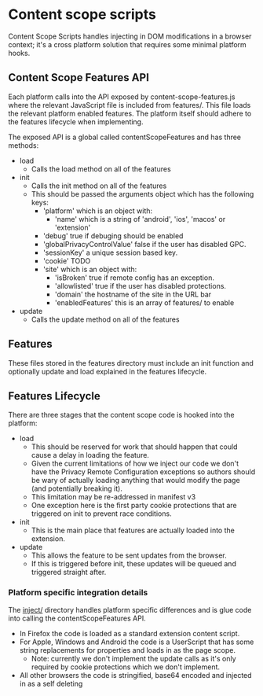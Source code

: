 # Content scope scripts

Content Scope Scripts handles injecting in DOM modifications in a browser context; it's a cross platform solution that requires some minimal platform hooks.

## Content Scope Features API

Each platform calls into the API exposed by content-scope-features.js where the relevant JavaScript file is included from features/. This file loads the relevant platform enabled features. The platform itself should adhere to the features lifecycle when implementing.

The exposed API is a global called contentScopeFeatures and has three methods:
- load
    - Calls the load method on all of the features
- init
    - Calls the init method on all of the features
    - This should be passed the arguments object which has the following keys:
        - 'platform' which is an object with:
            - 'name' which is a string of 'android', 'ios', 'macos' or 'extension'
        - 'debug' true if debuging should be enabled
        - 'globalPrivacyControlValue' false if the user has disabled GPC.
        - 'sessionKey' a unique session based key.
        - 'cookie' TODO
        - 'site' which is an object with:
            - 'isBroken' true if remote config has an exception.
            - 'allowlisted' true if the user has disabled protections.
            - 'domain' the hostname of the site in the URL bar
            - 'enabledFeatures' this is an array of features/ to enable
- update
    - Calls the update method on all of the features

## Features

These files stored in the features directory must include an init function and optionally update and load explained in the features lifecycle.

## Features Lifecycle

There are three stages that the content scope code is hooked into the platform:
- load
    - This should be reserved for work that should happen that could cause a delay in loading the feature.
    - Given the current limitations of how we inject our code we don't have the Privacy Remote Configuration exceptions so authors should be wary of actually loading anything that would modify the page (and potentially breaking it).
    - This limitation may be re-addressed in manifest v3
    - One exception here is the first party cookie protections that are triggered on init to prevent race conditions.
- init
    - This is the main place that features are actually loaded into the extension.
- update
    - This allows the feature to be sent updates from the browser.
    - If this is triggered before init, these updates will be queued and triggered straight after.

### Platform specific integration details

The [inject/](https://github.com/duckduckgo/content-scope-scripts/tree/main/inject) directory handles platform specific differences and is glue code into calling the contentScopeFeatures API.

- In Firefox the code is loaded as a standard extension content script.
- For Apple, Windows and Android the code is a UserScript that has some string replacements for properties and loads in as the page scope.
    - Note: currently we don't implement the update calls as it's only required by cookie protections which we don't implement.
- All other browsers the code is stringified, base64 encoded and injected in as a self deleting <script> tag.

In the built output you will see these dramatic differences in the bundled code which is created into: /build

#### App specific integration replacements

- `$CONTENT_SCOPE$` - raw remote config object
- `$USER_UNPROTECTED_DOMAINS$` - an array of user allowlisted domains
- `$USER_PREFERENCES$` - an object containing:
    - platform: { name: '<ios | macos | extension | android>' }
    - debug: boolean
    - globalPrivacyControlValue: boolean
    - sessionKey: <CSRNG UUID 4 string> (used for fingerprinting) - this should regnerate on browser close or every 24 hours.

### Features scope injection utilities

To handle the difference in scope injection we expose multiple utilities which behave differently per browser in src/utils.js. for Firefox the code exposed handles [xrays correctly](https://developer.mozilla.org/en-US/docs/Mozilla/Add-ons/WebExtensions/Sharing_objects_with_page_scripts) without needing the features to be authored differently.

- defineProperty
    - defineProperty(object, propertyName, descriptor) behaves the same as Object.defineProperty(object, propertyName, descriptor) 
    - The difference is for Firefox we export the relevant functions so it can go across the xray
- DDGProxy
    - Behaves a lot like new window.Proxy with a few differences:
        - has an overload function to actually apply the function to the native property.
        - Stores the native original property in _native such that it can be called elsewhere if needed without going through the proxy.
- DDGReflect
    - Calls into wrappedJSObject.Reflect for Firefox but otherwise exactly the same as [window.Reflect](Sources/BrowserServicesKit/UserScript/ContentScopeUserScript.swift) 

